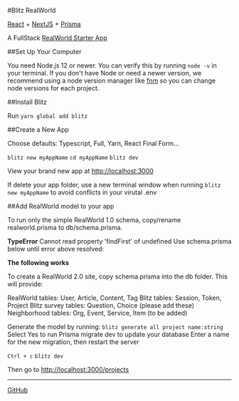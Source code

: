 #Blitz RealWorld

[React](https://reactjs.org) + [NextJS](https://nextjs.org) + [Prisma](https://www.prisma.io)

A FullStack [RealWorld Starter App](https://codebase.show/projects/realworld?category=fullstack)

##Set Up Your Computer

You need Node.js 12 or newer. You can verify this by running `node -v` in your terminal. If you don't have Node or need a newer version, we recommend using a node version manager like [fnm](https://github.com/Schniz/fnm) so you can change node versions for each project.

##Install Blitz

Run `yarn global add blitz`

##Create a New App

Choose defaults: Typescript, Full, Yarn, React Final Form...

`blitz new myAppName`
`cd myAppName`
`blitz dev`  

View your brand new app at [http://localhost:3000](http://localhost:3000)

If delete your app folder, use a new terminal window when running `blitz new myAppName` to avoid conflicts in your virutal .env


##Add RealWorld model to your app

To run only the simple RealWorld 1.0 schema, copy/rename realworld.prisma to db/schema.prisma.
<!--
  realworld.prisma originated from [NestJS+Prisma sample](https://github.com/lujakob/nestjs-realworld-example-app/blob/prisma/prisma/schema.prisma), with "mysql" changed to "sqlite".  
  Changed to hashedPassword and added name
-->

**TypeError**  Cannot read property 'findFirst' of undefined
Use schema.prisma below until error above resolved:

**The following works**

To create a RealWorld 2.0 site, copy schema.prisma into the db folder. This will provide:

RealWorld tables: User, Article, Content, Tag
Blitz tables: Session, Token, Project
Blitz survey tables: Question, Choice (please add these)
Neighborhood tables: Org, Event, Service, Item (to be added)


Generate the model by running:
`blitz generate all project name:string`
Select Yes to run Prisma migrate dev to update your database
Enter a name for the new migration, then restart the server

`Ctrl + c`
`blitz dev`

Then go to [http://localhost:3000/projects](http://localhost:3000/projects)

---

[GitHub](https://github.com/blitz-js/blitz-realworld-example)